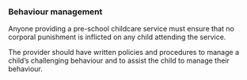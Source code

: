 ###  **Behaviour management**

Anyone providing a pre-school childcare service must ensure that no corporal
punishment is inflicted on any child attending the service.

The provider should have written policies and procedures to manage a child’s
challenging behaviour and to assist the child to manage their behaviour.
